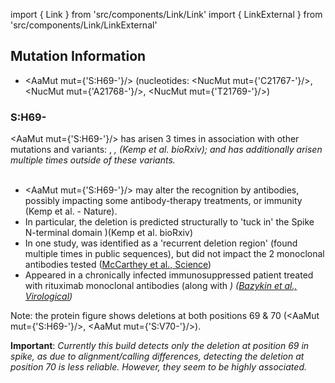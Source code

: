import { Link } from 'src/components/Link/Link'
import { LinkExternal } from 'src/components/Link/LinkExternal'

## Mutation Information

- <AaMut mut={'S:H69-'}/> (nucleotides: <NucMut mut={'C21767-'}/>, <NucMut mut={'A21768-'}/>, <NucMut mut={'T21769-'}/>)

### S:H69-
<AaMut mut={'S:H69-'}/> has arisen 3 times in association with other mutations and variants: <Mut name="S:Y453F"/>, <Var name="20A/S:439K"/>, <Var name="20I/501Y.V1"/> (<LinkExternal href="https://www.biorxiv.org/content/10.1101/2020.12.14.422555v6">Kemp et al. bioRxiv</LinkExternal>); and has additionally arisen multiple times outside of these variants.<br/><br/>

- <AaMut mut={'S:H69-'}/> may alter the recognition by antibodies, possibly impacting some antibody-therapy treatments, or immunity (<LinkExternal href="https://www.nature.com/articles/s41586-021-03291-y">Kemp et al. - Nature</LinkExternal>).
- In particular, the deletion is predicted structurally to 'tuck in' the Spike N-terminal domain )(<LinkExternal href="https://www.biorxiv.org/content/10.1101/2020.12.14.422555v6">Kemp et al. bioRxiv</LinkExternal>)
- In one study, was identified as a 'recurrent deletion region' (found multiple times in public sequences), but did not impact the 2 monoclonal antibodies tested ([McCarthey et al., Science](https://science.sciencemag.org/content/371/6534/1139))
- Appeared in a chronically infected immunosuppressed patient treated with rituximab monoclonal antibodies (along with <Var name="S:Y453F"/>) ([Bazykin et al., Virological](https://virological.org/t/emergence-of-y453f-and-69-70hv-mutations-in-a-lymphoma-patient-with-long-term-covid-19/580))


Note: the protein figure shows deletions at both positions 69 & 70 (<AaMut mut={'S:H69-'}/>, <AaMut mut={'S:V70-'}/>).

**Important**: *Currently this build detects only the deletion at position 69 in spike, as due to alignment/calling differences, detecting the deletion at position 70 is less reliable. However, they seem to be highly associated.*
